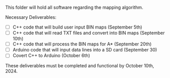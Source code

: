 This folder will hold all software regarding the mapping algorithm.

Necessary Deliverables:

- [ ] C++ code that will build user input BIN maps (September 5th)
- [ ] C++ code that will read TXT files and convert into BIN maps (September 10th)
- [ ] C++ code that will process the BIN maps for A* (September 20th)
- [ ] Arduino code that will input data lines into a SD card (September 30)
- [ ] Covert C++ to Arduino (October 6th)

These  deliverables must be completed and functional by October 10th, 2024.